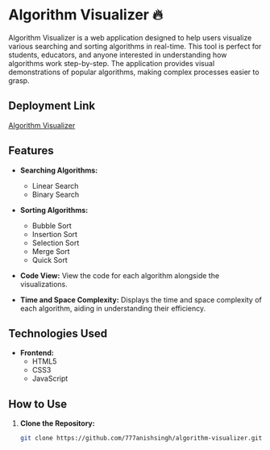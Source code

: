 # Algorithm Visualizer 🔥

Algorithm Visualizer is a web application designed to help users visualize various searching and sorting algorithms in real-time. This tool is perfect for students, educators, and anyone interested in understanding how algorithms work step-by-step. The application provides visual demonstrations of popular algorithms, making complex processes easier to grasp.

## Deployment Link
[Algorithm Visualizer](https://algorithm-visualizer-anish.netlify.app/)

## Features

- **Searching Algorithms:**
  - Linear Search
  - Binary Search

- **Sorting Algorithms:**
  - Bubble Sort
  - Insertion Sort
  - Selection Sort
  - Merge Sort
  - Quick Sort

- **Code View:** View the code for each algorithm alongside the visualizations.
- **Time and Space Complexity:** Displays the time and space complexity of each algorithm, aiding in understanding their efficiency.

## Technologies Used

- **Frontend:**
  - HTML5
  - CSS3
  - JavaScript

## How to Use

1. **Clone the Repository:**
   ```bash
   git clone https://github.com/777anishsingh/algorithm-visualizer.git
